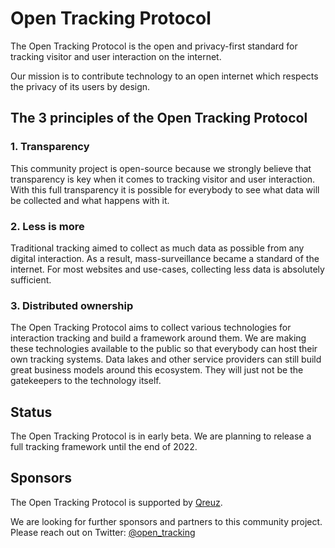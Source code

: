 # Open Tracking Protocol

The Open Tracking Protocol is the open and privacy-first standard for tracking visitor and user interaction on the internet.

Our mission is to contribute technology to an open internet which respects the privacy of its users by design.

## The 3 principles of the Open Tracking Protocol

### 1. Transparency
This community project is open-source because we strongly believe that transparency is key when it comes to tracking visitor and user interaction. With this full transparency it is possible for everybody to see what data will be collected and what happens with it.

### 2. Less is more
Traditional tracking aimed to collect as much data as possible from any digital interaction. As a result, mass-surveillance became a standard of the internet. For most websites and use-cases, collecting less data is absolutely sufficient.

### 3. Distributed ownership
The Open Tracking Protocol aims to collect various technologies for interaction tracking and build a framework around them. We are making these technologies available to the public so that everybody can host their own tracking systems. Data lakes and other service providers can still build great business models around this ecosystem. They will just not be the gatekeepers to the technology itself.


## Status

The Open Tracking Protocol is in early beta. We are planning to release a full tracking framework until the end of 2022.

## Sponsors
The Open Tracking Protocol is supported by [Qreuz](https://qreuz.com).

We are looking for further sponsors and partners to this community project.
Please reach out on Twitter: [@open_tracking](https://twitter.com/open_tracking)